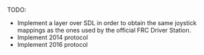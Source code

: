 TODO:

- Implement a layer over SDL in order to obtain the same joystick mappings as the ones used by the official FRC Driver Station.
- Implement 2014 protocol
- Implement 2016 protocol
